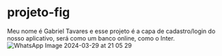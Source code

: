 # projeto-fig
Meu nome é Gabriel Tavares e esse projeto é a capa de cadastro/login do nosso aplicativo, será como um banco online, como o Inter.
![WhatsApp Image 2024-03-29 at 21 05 29](https://github.com/Gabriel-star09/projeto-fig/assets/72799285/f06ad54c-b554-44e1-bd38-45af6b0b9955)
